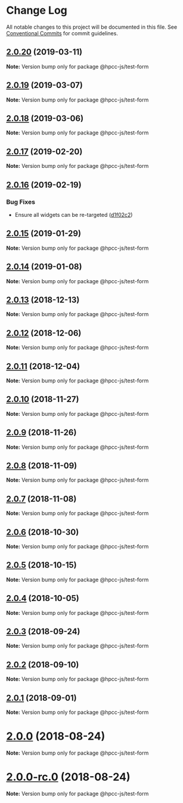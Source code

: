 # Change Log

All notable changes to this project will be documented in this file.
See [Conventional Commits](https://conventionalcommits.org) for commit guidelines.

## [2.0.20](https://github.com/GordonSmith/Visualization/compare/@hpcc-js/test-form@2.0.19...@hpcc-js/test-form@2.0.20) (2019-03-11)

**Note:** Version bump only for package @hpcc-js/test-form





## [2.0.19](https://github.com/GordonSmith/Visualization/compare/@hpcc-js/test-form@2.0.18...@hpcc-js/test-form@2.0.19) (2019-03-07)

**Note:** Version bump only for package @hpcc-js/test-form






## [2.0.18](https://github.com/GordonSmith/Visualization/compare/@hpcc-js/test-form@2.0.17...@hpcc-js/test-form@2.0.18) (2019-03-06)

**Note:** Version bump only for package @hpcc-js/test-form






## [2.0.17](https://github.com/GordonSmith/Visualization/compare/@hpcc-js/test-form@2.0.16...@hpcc-js/test-form@2.0.17) (2019-02-20)

**Note:** Version bump only for package @hpcc-js/test-form






## [2.0.16](https://github.com/GordonSmith/Visualization/compare/@hpcc-js/test-form@2.0.15...@hpcc-js/test-form@2.0.16) (2019-02-19)


### Bug Fixes

* Ensure all widgets can be re-targeted ([d1f02c2](https://github.com/GordonSmith/Visualization/commit/d1f02c2))






## [2.0.15](https://github.com/GordonSmith/Visualization/compare/@hpcc-js/test-form@2.0.14...@hpcc-js/test-form@2.0.15) (2019-01-29)

**Note:** Version bump only for package @hpcc-js/test-form






## [2.0.14](https://github.com/GordonSmith/Visualization/compare/@hpcc-js/test-form@2.0.13...@hpcc-js/test-form@2.0.14) (2019-01-08)

**Note:** Version bump only for package @hpcc-js/test-form






## [2.0.13](https://github.com/GordonSmith/Visualization/compare/@hpcc-js/test-form@2.0.12...@hpcc-js/test-form@2.0.13) (2018-12-13)

**Note:** Version bump only for package @hpcc-js/test-form






## [2.0.12](https://github.com/GordonSmith/Visualization/compare/@hpcc-js/test-form@2.0.11...@hpcc-js/test-form@2.0.12) (2018-12-06)

**Note:** Version bump only for package @hpcc-js/test-form






## [2.0.11](https://github.com/GordonSmith/Visualization/compare/@hpcc-js/test-form@2.0.10...@hpcc-js/test-form@2.0.11) (2018-12-04)

**Note:** Version bump only for package @hpcc-js/test-form






## [2.0.10](https://github.com/GordonSmith/Visualization/compare/@hpcc-js/test-form@2.0.9...@hpcc-js/test-form@2.0.10) (2018-11-27)

**Note:** Version bump only for package @hpcc-js/test-form






<a name="2.0.9"></a>
## [2.0.9](https://github.com/GordonSmith/Visualization/compare/@hpcc-js/test-form@2.0.8...@hpcc-js/test-form@2.0.9) (2018-11-26)

**Note:** Version bump only for package @hpcc-js/test-form





<a name="2.0.8"></a>
## [2.0.8](https://github.com/GordonSmith/Visualization/compare/@hpcc-js/test-form@2.0.7...@hpcc-js/test-form@2.0.8) (2018-11-09)

**Note:** Version bump only for package @hpcc-js/test-form





<a name="2.0.7"></a>
## [2.0.7](https://github.com/GordonSmith/Visualization/compare/@hpcc-js/test-form@2.0.6...@hpcc-js/test-form@2.0.7) (2018-11-08)

**Note:** Version bump only for package @hpcc-js/test-form





<a name="2.0.6"></a>
## [2.0.6](https://github.com/GordonSmith/Visualization/compare/@hpcc-js/test-form@2.0.5...@hpcc-js/test-form@2.0.6) (2018-10-30)

**Note:** Version bump only for package @hpcc-js/test-form





<a name="2.0.5"></a>
## [2.0.5](https://github.com/GordonSmith/Visualization/compare/@hpcc-js/test-form@2.0.4...@hpcc-js/test-form@2.0.5) (2018-10-15)

**Note:** Version bump only for package @hpcc-js/test-form





<a name="2.0.4"></a>
## [2.0.4](https://github.com/GordonSmith/Visualization/compare/@hpcc-js/test-form@2.0.3...@hpcc-js/test-form@2.0.4) (2018-10-05)

**Note:** Version bump only for package @hpcc-js/test-form





<a name="2.0.3"></a>
## [2.0.3](https://github.com/GordonSmith/Visualization/compare/@hpcc-js/test-form@2.0.2...@hpcc-js/test-form@2.0.3) (2018-09-24)

**Note:** Version bump only for package @hpcc-js/test-form





<a name="2.0.2"></a>
## [2.0.2](https://github.com/GordonSmith/Visualization/compare/@hpcc-js/test-form@2.0.1...@hpcc-js/test-form@2.0.2) (2018-09-10)

**Note:** Version bump only for package @hpcc-js/test-form





<a name="2.0.1"></a>
## [2.0.1](https://github.com/GordonSmith/Visualization/compare/@hpcc-js/test-form@2.0.0...@hpcc-js/test-form@2.0.1) (2018-09-01)

**Note:** Version bump only for package @hpcc-js/test-form





<a name="2.0.0"></a>
# [2.0.0](https://github.com/GordonSmith/Visualization/compare/@hpcc-js/test-form@0.0.57...@hpcc-js/test-form@2.0.0) (2018-08-24)

**Note:** Version bump only for package @hpcc-js/test-form





<a name="2.0.0-rc.0"></a>
# [2.0.0-rc.0](https://github.com/GordonSmith/Visualization/compare/@hpcc-js/test-form@0.0.57...@hpcc-js/test-form@2.0.0-rc.0) (2018-08-24)

**Note:** Version bump only for package @hpcc-js/test-form
